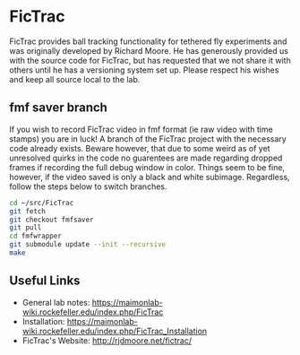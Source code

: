 # FicTrac
FicTrac provides ball tracking functionality for tethered fly experiments and was originally developed by Richard Moore.  He has generously provided us with the source code for FicTrac, but has requested that we not share it with others until he has a versioning system set up.  Please respect his wishes and keep all source local to the lab.

## fmf saver branch
If you wish to record FicTrac video in fmf format (ie raw video with time stamps) you are in luck!  A branch of the FicTrac project with the necessary code already exists.  Beware however, that due to some weird as of yet unresolved quirks in the code no guarentees are made regarding dropped frames if recording the full debug window in color.  Things seem to be fine, however, if the video saved is only a black and white subimage.  Regardless, follow the steps below to switch branches.

```bash
cd ~/src/FicTrac
git fetch
git checkout fmfsaver
git pull
cd fmfwrapper
git submodule update --init --recursive
make
```

## Useful Links
- General lab notes:  https://maimonlab-wiki.rockefeller.edu/index.php/FicTrac
- Installation:  https://maimonlab-wiki.rockefeller.edu/index.php/FicTrac_Installation
- FicTrac's Website:  http://rjdmoore.net/fictrac/
